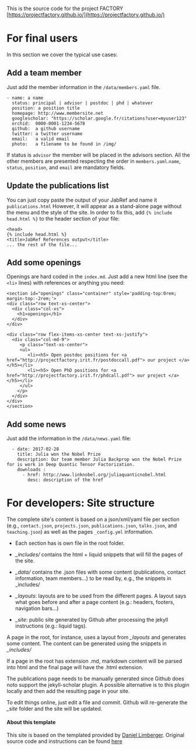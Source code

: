 
This is the source code for the project FACTORY  [https://projectfactory.github.io/](https://projectfactory.github.io/)

# For final users
In this section we cover the typical use cases:

## Add a team member

Just add the member information in the `/data/members.yaml` file.

	- name: a name 
	  status: principal | advisor | postdoc | phd | whatever
	  position: a position title
	  homepage: http://www.membersite.net
	  googlescholar: "https://scholar.google.fr/citations?user=myuser123"
	  orchid:  0000-0001-1234-5678
	  github:  a github username
	  twitter: a twitter username
	  email:   a valid email 
	  photo:   a filename to be found in /img/

If status is `advisor` the member will be placed in the advisors section. All the other members are presented respecting the order in `members.yaml`.`name`, `status`, `position`, and `email` are mandatory fields.

## Update the publications list

You can just copy paste the output of your JabRef and name it `publications.html` 
However, it will appear as a stand-alone page without the menu and the style of the site. In order to fix this, add `{% include head.html %}` to the header section of your file:

	<head>
	{% include head.html %}		
	<title>JabRef References output</title>
	... the rest of the file...



## Add some openings 

Openings are hard coded in the `index.md`. Just add a new html line (see the `<li>` lines) with references or anything you need:


	<section id="openings" class="container" style='padding-top:0rem; margin-top:-2rem;'>
	<div class="row text-xs-center">
	  <div class="col-xs">
	    <h1>openings</h1>
	  </div>
	</div>

	<div class="row flex-items-xs-center text-xs-justify">
	  <div class="col-md-9">
	     <p class="text-xs-center">
	     <ul>		     
			<li><h5> Open postdoc positions for <a href="http://projectfactory.irit.fr/postdoccall.pdf"> our project </a> </h5></li>
		    <li><h5> Open PhD positions for <a href="http://projectfactory.irit.fr/phdcall.pdf"> our project </a> </h5></li>
		 </ul>
	    </p>
	  </div>
	</div>
	</section>

## Add some news

Just add the information in the `/data/news.yaml` file:

	  - date: 2017-02-28
	    title: Julia won the Nobel Prize
	    description: Our team member Julia Backprop won the Nobel Prize for is work in Deep Quantic Tensor Factorization.
	    downloads :
	      - href: http://www.linknobel.org/juliaquanticnobel.html
		    desc: description of the href


# For developers: Site structure 
The complete site's content is based on a json/xml/yaml file per section (e.g., ```contact.json```, ```projects.json```, ```publications.json```, ```talks.json```, and ```teaching.json```) as well as the pages ```_config.yml``` information. 


* Each section has is own file in the root folder.
* *_includes/* contains the html + liquid snippets that will fill the pages of the site.

* *_data/* contains the .json files with some content (publications, contact information, team members...) to be read by, e.g., the snippets in _includes/

* *_layouts*: layouts are to be used from the different pages. A layout says what goes before and after a page content (e.g.: headers, footers, navigation bars...)

* *_site*: public site generated by Github after processing the jekyll instructions (e.g.: liquid tags).

A page in the root, for instance, uses a layout from *_layouts* and generates some content. The content can be generated using the snippets in *_includes/*

If a page in the root has extension .md, markdown content will be parsed into html and the final page will have the .html extension.

The publications page needs to be manually generated since Github does noto support the jekyll-scholar plugin. A possible alternative is to this plugin locally and then add
the resulting page in your site.

To edit things online, just edit a file and commit. Github will re-generate the *_site* folder and the site will be updated.

#### About this template
This site is based on the templated provided by  [Daniel Limberger](http://www.daniellimberger.de). Original source code and instructions can be found [here](https://github.com/cboettig/labnotebook)
